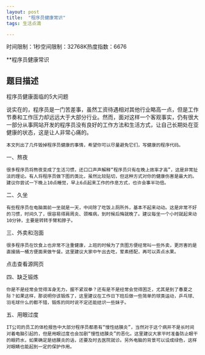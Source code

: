 ```yaml
---
layout: post
title:  "程序员健康常识"
tags: 生活点滴

---
```

时间限制：1秒空间限制：32768K热度指数：6676

**程序员健康常识

## 题目描述

程序员健康面临的5大问题

说实在的，程序员是一门苦差事，虽然工资待遇相对其他行业略高一点，但是工作节奏和工作压力却远远大于大部分行业。然而，面对这样一个客观事实，仍有很大一部分从事网站开发的程序员没有良好的工作方法和生活方式，让自己长期处在亚健康的状态，这是让人非常心痛的。

    本文列出了几件毁掉程序员健康的事情，希望你可以尽量避免它们，写健康的程序代码。

一、熬夜

    很多程序员将熬夜变成了生活习惯，还口口声声解释“程序员只有在晚上效率才高”，这是非常扯淡的理论。有人将程序员做下图的类比，虽然比较贴切，但这种方式对你的健康伤害是最大的。建议你尝试一下晚上10点睡觉，早上6点起来工作的作息方式，也许会事半功倍。

二、久坐

    有些程序员在电脑面前一坐就是一天，中间除了吃饭上厕所外，基本不起来动动。这是非常不好的习惯，时间久了，很容易得肩周炎、颈椎病，到时候后悔就晚了。建议每坐一个小时就起来动10分钟，主要是转转手臂和脖子。

三、外卖和泡面

    很多程序员在饮食上也非常不注重健康，上班的时候为了贪图方便经常叫一些外卖，更厉害的是直接搞一桶方便面来做午餐。这里建议大家中午出去吃，荤素搭配，再可以弄点水果。

点击查看源网页

四、缺乏锻炼

    你是不是经常会觉得浑身无力，握不紧双拳？还有是不是经常会觉得困乏，尤其是到了春夏之际？如果这样，那说明你该锻炼了，这里建议在工作日下班后做一些简单的球类运动，乒乓球、羽毛球什么的都不错，锻炼的同时说不定还能结识一些妹子。

五、用眼过度

    IT公司的员工的体检报告中大部分程序员都患有“慢性结膜炎”，当然对于这个病并不是长时间对着电脑引起的，但是用眼过度也会加剧“慢性结膜炎”的恶化。这里建议大家平时准备防止眼干的眼药水，如果确定是结膜炎的话，还要及时去医院就诊。另外电脑的背景可以设成绿色，这样对眼睛也能起到一定的保护作用。


